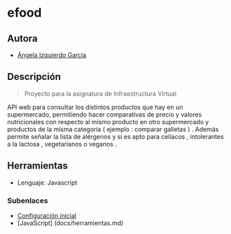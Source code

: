 # efood

## Autora

- [Ángela Izquierdo García](https://github.com/angelaig-ugr)

## Descripción

> Proyecto para la asignatura de Infraestructura Virtual 

API web para consultar los distintos productos que hay en un supermercado, permitiendo hacer comparativas de precio y valores nutricionales con respecto al mismo producto en otro supermercado y productos de la misma categoría ( ejemplo : comparar galletas ) . Además permite señalar la lista de alérgenos y si es apto para celíacos , intolerantes a la lactosa , vegetarianos o veganos .


## Herramientas

- Lenguaje: Javascript

### Subenlaces
- [Configuración inicial](docs/git.md)
- [JavaScript] (docs/herramientas.md)




